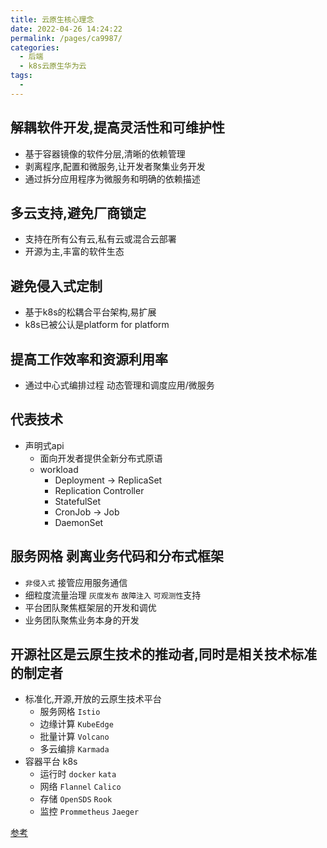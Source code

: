 ```yaml
---
title: 云原生核心理念
date: 2022-04-26 14:24:22
permalink: /pages/ca9987/
categories:
  - 后端
  - k8s云原生华为云
tags:
  - 
---
```





## 解耦软件开发,提高灵活性和可维护性
  - 基于容器镜像的软件分层,清晰的依赖管理
  - 剥离程序,配置和微服务,让开发者聚集业务开发
  - 通过拆分应用程序为微服务和明确的依赖描述



## 多云支持,避免厂商锁定
  - 支持在所有公有云,私有云或混合云部署
  - 开源为主,丰富的软件生态



## 避免侵入式定制
  - 基于k8s的松耦合平台架构,易扩展
  - k8s已被公认是platform for platform


## 提高工作效率和资源利用率
  - 通过中心式编排过程 动态管理和调度应用/微服务




## 代表技术
  - 声明式api 
    - 面向开发者提供全新分布式原语
    - workload
      - Deployment -> ReplicaSet
      - Replication Controller
      - StatefulSet
      - CronJob -> Job
      - DaemonSet


## 服务网格 剥离业务代码和分布式框架
  - `非侵入式` 接管应用服务通信
  - 细粒度流量治理 `灰度发布` `故障注入` `可观测性`支持
  - 平台团队聚焦框架层的开发和调优
  - 业务团队聚焦业务本身的开发


## 开源社区是云原生技术的推动者,同时是相关技术标准的制定者
  - 标准化,开源,开放的云原生技术平台
    - 服务网格 `Istio`
    - 边缘计算 `KubeEdge`
    - 批量计算 `Volcano`
    - 多云编排 `Karmada`
  - 容器平台 k8s
    - 运行时 `docker` `kata`
    - 网络 `Flannel` `Calico`
    - 存储 `OpenSDS` `Rook`
    - 监控 `Prommetheus` `Jaeger`



[参考](https://education.huaweicloud.com/courses/course-v1:HuaweiX+CBUCNXI028+Self-paced/courseware/9c4e3c7ab8ad4307be888d94bb5c2c6b/87124f11a02c43599d62b7fc9131dd54/)


